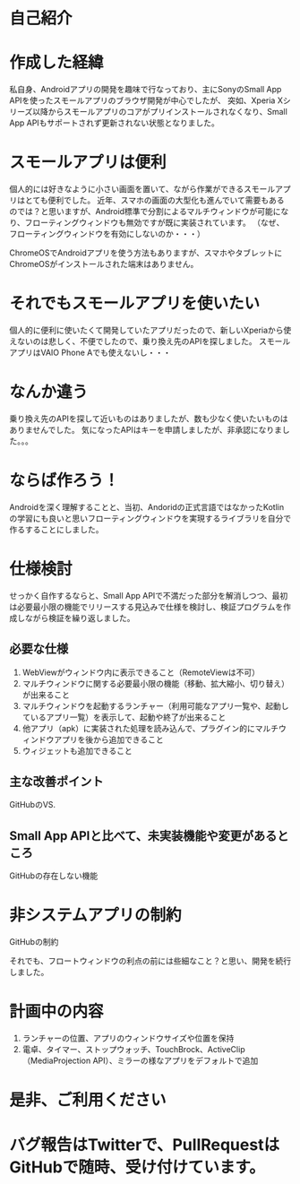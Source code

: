 
# 自己紹介


# 作成した経緯
私自身、Androidアプリの開発を趣味で行なっており、主にSonyのSmall App APIを使ったスモールアプリのブラウザ開発が中心でしたが、
突如、Xperia Xシリーズ以降からスモールアプリのコアがプリインストールされなくなり、Small App APIもサポートされず更新されない状態となりました。

# スモールアプリは便利
個人的には好きなように小さい画面を置いて、ながら作業ができるスモールアプリはとても便利でした。
近年、スマホの画面の大型化も進んでいて需要もあるのでは？と思いますが、Android標準で分割によるマルチウィンドウが可能になり、フローティングウィンドウも無効ですが既に実装されています。
（なぜ、フローティングウィンドウを有効にしないのか・・・）

ChromeOSでAndroidアプリを使う方法もありますが、スマホやタブレットにChromeOSがインストールされた端末はありません。

# それでもスモールアプリを使いたい
個人的に便利に使いたくて開発していたアプリだったので、新しいXperiaから使えないのは悲しく、不便でしたので、乗り換え先のAPIを探しました。
スモールアプリはVAIO Phone Aでも使えないし・・・

# なんか違う
乗り換え先のAPIを探して近いものはありましたが、数も少なく使いたいものはありませんでした。
気になったAPIはキーを申請しましたが、非承認になりました。。。

# ならば作ろう！
Androidを深く理解することと、当初、Andoridの正式言語ではなかったKotlinの学習にも良いと思いフローティングウィンドウを実現するライブラリを自分で作るすることにしました。

# 仕様検討
せっかく自作するならと、Small App APIで不満だった部分を解消しつつ、最初は必要最小限の機能でリリースする見込みで仕様を検討し、検証プログラムを作成しながら検証を繰り返しました。

## 必要な仕様
1. WebViewがウィンドウ内に表示できること（RemoteViewは不可）
2. マルチウィンドウに関する必要最小限の機能（移動、拡大縮小、切り替え）が出来ること
3. マルチウィンドウを起動するランチャー（利用可能なアプリ一覧や、起動しているアプリ一覧）を表示して、起動や終了が出来ること
4. 他アプリ（apk）に実装された処理を読み込んで、プラグイン的にマルチウィンドウアプリを後から追加できること
5. ウィジェットも追加できること

## 主な改善ポイント
GitHubのVS.

## Small App APIと比べて、未実装機能や変更があるところ
GitHubの存在しない機能

# 非システムアプリの制約
GitHubの制約

それでも、フロートウィンドウの利点の前には些細なこと？と思い、開発を続行しました。

# 計画中の内容
1. ランチャーの位置、アプリのウィンドウサイズや位置を保持
2. 電卓、タイマー、ストップウォッチ、TouchBrock、ActiveClip（MediaProjection API）、ミラーの様なアプリをデフォルトで追加

# 是非、ご利用ください
# バグ報告はTwitterで、PullRequestはGitHubで随時、受け付けています。
